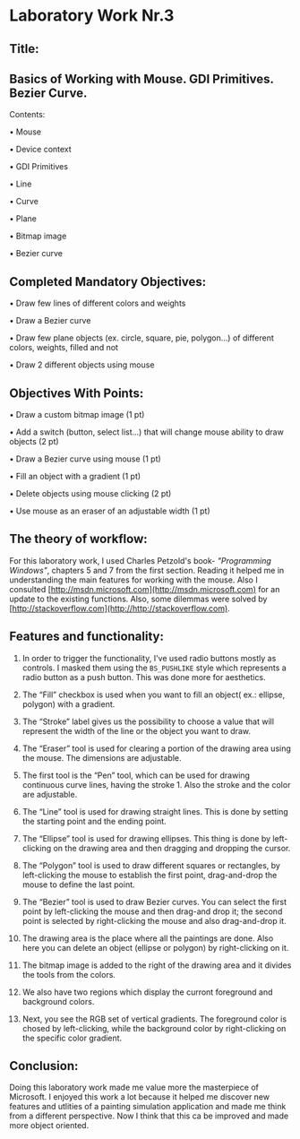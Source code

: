 Laboratory Work Nr.3
====================
Title:
------
Basics of Working with Mouse. GDI Primitives. Bezier Curve.
------------
Contents:

•	Mouse

•	Device context

•	GDI Primitives

•	Line

•	Curve

•	Plane

•	Bitmap image

•	Bezier curve

Completed Mandatory Objectives:
--------------------
•	Draw few lines of different colors and weights

•	Draw a Bezier curve

•	Draw few plane objects (ex. circle, square, pie, polygon...) of different colors, weights, filled and not

•	Draw 2 different objects using mouse

Objectives With Points:
----------------------
•	Draw a custom bitmap image (1 pt)

•	Add a switch (button, select list...) that will change mouse ability to draw objects (2 pt)

•	Draw a Bezier curve using mouse (1 pt)

•	Fill an object with a gradient (1 pt)

•	Delete objects using mouse clicking (2 pt)

•	Use mouse as an eraser of an adjustable width (1 pt)

The theory of workflow:
--------------------------
For this laboratory work, I used Charles Petzold's book- *"Programming Windows"*, chapters 5 and 7 from the first section. Reading it helped me in understanding the main features for working with the mouse. Also I consulted [http://msdn.microsoft.com](http://msdn.microsoft.com) for an update to the existing functions. Also, some dilemmas were solved by [http://stackoverflow.com](http://http://stackoverflow.com). 


Features and functionality:
---------------------------
1.	In order to trigger the functionality, I've used radio buttons mostly as controls. I masked them using the `BS_PUSHLIKE` style which represents a radio button as a push button. This was done more for aesthetics.

2.	The “Fill” checkbox is used when you want to fill an object( ex.: ellipse, polygon) with a gradient.

3.	The “Stroke” label gives us the possibility to choose a value that will represent the width of the line or the object you want to draw.

4.	The “Eraser” tool is used for clearing a portion of the drawing area using the mouse. The dimensions are adjustable.

5.	The first tool is the “Pen” tool, which can be used for drawing continuous curve lines, having the stroke 1. Also the stroke and the color are adjustable.

6.	The “Line” tool is used for drawing straight lines. This is done by setting the starting point and the ending point.

7.	The “Ellipse” tool is used for drawing ellipses. This thing is done by left-clicking on the drawing area and then dragging and dropping the cursor.

8.	The “Polygon” tool is used to draw different squares or rectangles, by left-clicking the mouse to establish the first point, drag-and-drop the mouse to define the last point.

9.	The “Bezier” tool is used to draw Bezier curves. You can select the first point by left-clicking the mouse and then drag-and drop it; the second point is selected by right-clicking the mouse and also drag-and-drop it.

10.	The drawing area is the place where all the paintings are done. Also here you can delete an object (ellipse or polygon) by right-clicking on it.

11.	The bitmap image is added to the right of the drawing area and it divides the tools from the colors.

12. We also have two regions which display the curront foreground and background colors.

13.	Next, you see the RGB set of vertical gradients. The foreground color is chosed by left-clicking, while the background color by right-clicking on the specific color gradient.



Conclusion:
-----------

Doing this laboratory work made me value more the masterpiece of Microsoft. I enjoyed this work a lot because it helped me discover new features and utlities of a painting simulation application and made me think from a different perspective. Now I think that this ca be improved and made more object oriented.

